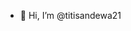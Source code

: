 - 👋 Hi, I’m @titisandewa21


<!---
titisandewa21/titisandewa21 is a ✨ special ✨ repository because its `README.md` (this file) appears on your GitHub profile.
You can click the Preview link to take a look at your changes.
--->
